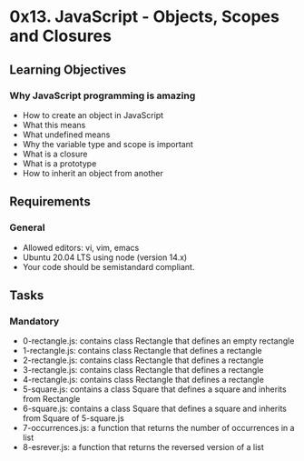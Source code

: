 # 0x13. JavaScript - Objects, Scopes and Closures

## Learning Objectives
### Why JavaScript programming is amazing
- How to create an object in JavaScript
- What this means
- What undefined means
- Why the variable type and scope is important
- What is a closure
- What is a prototype
- How to inherit an object from another

## Requirements
### General
- Allowed editors: vi, vim, emacs
- Ubuntu 20.04 LTS using node (version 14.x)
- Your code should be semistandard compliant.

## Tasks
### Mandatory
- 0-rectangle.js: contains class Rectangle that defines an empty rectangle
- 1-rectangle.js: contains class Rectangle that defines a rectangle
- 2-rectangle.js: contains class Rectangle that defines a rectangle
- 3-rectangle.js: contains class Rectangle that defines a rectangle
- 4-rectangle.js: contains class Rectangle that defines a rectangle
- 5-square.js: contains a class Square that defines a square and inherits from Rectangle
- 6-square.js: contains a class Square that defines a square and inherits from Square of 5-square.js
- 7-occurrences.js: a function that returns the number of occurrences in a list
- 8-esrever.js: a function that returns the reversed version of a list
